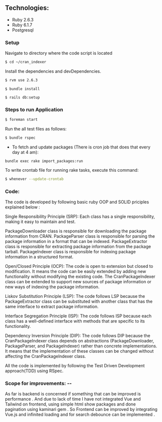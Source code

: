 ## Technologies:

* Ruby 2.6.3
* Ruby 6.1.7
* Postgresql

### Setup

Navigate to directory where the code script is located

```sh
$ cd ~/cran_indexer
```
Install the dependencies and devDependencies.

```sh
$ rvm use 2.6.3
````
```
$ bundle install
```

```
$ rails db:setup
```


### Steps to run Application

```sh
$ foreman start
```


Run the all test files as follows:
```sh
$ bundle rspec
```

* To fetch and update packages (There is cron job that does that every day at 4 am):
```
bundle exec rake import_packages:run
```

To write crontab file for running rake tasks, execute this command:

```sh
$ whenever --update-crontab
```

### Code:

The code is developed by following basic ruby OOP and SOLID priciples explained below : 

Single Responsibility Principle (SRP):
Each class has a single responsibility, making it easy to maintain and test.

PackageDownloader class is responsible for downloading the package information from CRAN.
PackageParser class is responsible for parsing the package information in a format that can be indexed.
PackageExtractor class is responsible for extracting package information from the package tarball.
PackageIndexer class is responsible for indexing package information in a structured format.

Open/Closed Principle (OCP):
The code is open to extension but closed to modification. It means the code can be easily extended by adding new functionality without modifying the existing code.
The CranPackageIndexer class can be extended to support new sources of package information or new ways of indexing the package information.

Liskov Substitution Principle (LSP):
The code follows LSP because the PackageExtractor class can be substituted with another class that has the same interface to extract package information.

Interface Segregation Principle (ISP):
The code follows ISP because each class has a well-defined interface with methods that are specific to its functionality.

Dependency Inversion Principle (DIP):
The code follows DIP because the CranPackageIndexer class depends on abstractions (PackageDownloader, PackageParser, and PackageIndexer) rather than concrete implementations. It means that the implementation of these classes can be changed without affecting the CranPackageIndexer class.

All the code is implemented by following the Test Driven Development approach(TDD) using RSpec.


### Scope for improvements: --

As far is backend is concerned if something that can be improved is performance . And due to lack of time I have not integrated Vue and Tailwind on frontend, using simple html show packages and done pagination using kaminari gem . So Frontend can be improved by integrating Vue.js and infinited loading and for search debounce can be implemented . 
